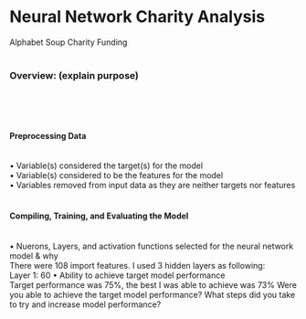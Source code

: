 # Neural Network Charity Analysis
Alphabet Soup Charity Funding
<BR>
<BR>
### Overview: (explain purpose)
<BR>
<BR>
<BR>

#### Preprocessing Data
<BR>
• Variable(s) considered the target(s) for the model
<BR>
• Variable(s) considered to be the features for the model
<BR>
• Variables removed from input data as they are neither targets nor features
<BR>
<BR>
  
#### Compiling, Training, and Evaluating the Model
<BR>
• Nuerons, Layers, and activation functions selected for the neural network model & why
<BR>
There were 108 import features. I used 3 hidden layers as following:
<BR>
Layer 1: 60 
• Ability to achieve target model performance
<BR>
Target performance was 75%, the best I was able to achieve was 73%
Were you able to achieve the target model performance?
What steps did you take to try and increase model performance?

